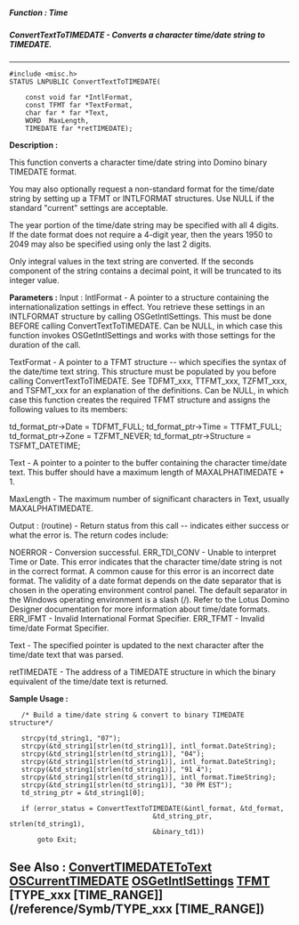 ##### Function : Time
##### ConvertTextToTIMEDATE - Converts a character time/date string to TIMEDATE.
---
```
#include <misc.h>
STATUS LNPUBLIC ConvertTextToTIMEDATE(

	const void far *IntlFormat,
	const TFMT far *TextFormat,
	char far * far *Text,
	WORD  MaxLength,
	TIMEDATE far *retTIMEDATE);
```
**Description :**

This function converts a character time/date string into Domino binary TIMEDATE 
format. 

You may also optionally request a non-standard format for the time/date string 
by setting up a TFMT or INTLFORMAT structures.  Use NULL if the standard 
"current" settings are  acceptable.

The year portion of the time/date string may be specified with all 4 digits.  
If the date format does not require a 4-digit year, then the years 1950 to 2049 
may also be specified using only the last 2 digits.

Only integral values in the text string are converted.  If the seconds 
component of the string contains a decimal point, it will be truncated to its 
integer value.

**Parameters :**
Input :
IntlFormat  -  A pointer to a structure containing the internationalization settings in effect. You retrieve these settings in an INTLFORMAT structure by calling OSGetIntlSettings.  This must be done BEFORE calling ConvertTextToTIMEDATE.  Can be NULL, in which case this function invokes OSGetIntlSettings and works with those settings for the duration of the call.

TextFormat  -  A pointer to a TFMT structure -- which specifies the syntax of the date/time text string.   This structure must be populated by you before calling ConvertTextToTIMEDATE. See TDFMT_xxx, TTFMT_xxx, TZFMT_xxx, and TSFMT_xxx for an explanation of the definitions.   Can be NULL, in which case this function creates the required TFMT structure and assigns the following values to its members: 

td_format_ptr->Date = TDFMT_FULL;
td_format_ptr->Time = TTFMT_FULL;
td_format_ptr->Zone = TZFMT_NEVER;
td_format_ptr->Structure = TSFMT_DATETIME;


Text  -  A pointer to a pointer to the buffer containing the character time/date text. This buffer should have a maximum length of MAXALPHATIMEDATE + 1.

MaxLength  -  The maximum number of significant characters in Text, usually MAXALPHATIMEDATE.

Output :
(routine)  -  Return status from this call -- indicates either success or what the error is. The return codes include: 

NOERROR - Conversion successful. 
ERR_TDI_CONV - Unable to interpret Time or Date.  This error indicates that the character time/date string is not in the correct format.  A common cause for this error is an incorrect date format.  The validity of a date format depends on the date separator that is chosen in the operating environment control panel.  The default separator in the Windows operating environment is a slash (/).  Refer to the Lotus Domino Designer documentation for more information about time/date formats.
ERR_IFMT - Invalid International Format Specifier.
ERR_TFMT - Invalid time/date Format Specifier.


Text  -  The specified pointer is updated to the next character after the time/date text that was parsed.

retTIMEDATE  -  The address of a TIMEDATE structure in which the binary equivalent of the time/date text is returned.


**Sample Usage :**
```
   /* Build a time/date string & convert to binary TIMEDATE structure*/

   strcpy(td_string1, "07");
   strcpy(&td_string1[strlen(td_string1)], intl_format.DateString);
   strcpy(&td_string1[strlen(td_string1)], "04");
   strcpy(&td_string1[strlen(td_string1)], intl_format.DateString);
   strcpy(&td_string1[strlen(td_string1)], "91 4");
   strcpy(&td_string1[strlen(td_string1)], intl_format.TimeString);
   strcpy(&td_string1[strlen(td_string1)], "30 PM EST");
   td_string_ptr = &td_string1[0];

   if (error_status = ConvertTextToTIMEDATE(&intl_format, &td_format,
                                    &td_string_ptr, strlen(td_string1),
                                    &binary_td1))
       goto Exit;
```
**See Also :**
[ConvertTIMEDATEToText](/reference/Func/ConvertTIMEDATEToText)
[OSCurrentTIMEDATE](/reference/Func/OSCurrentTIMEDATE)
[OSGetIntlSettings](/reference/Func/OSGetIntlSettings)
[TFMT](/reference/Data/TFMT)
[TYPE_xxx [TIME_RANGE]](/reference/Symb/TYPE_xxx [TIME_RANGE])
---
